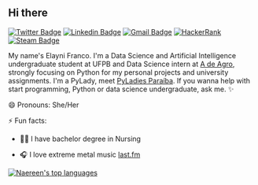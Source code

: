 ## Hi there 

  [![Twitter Badge](https://img.shields.io/twitter/url?style=social&url=https%3A%2F%2Ftwitter.com%2Ffrancoelayni)](https://twitter.com/francoelayni)  [![Linkedin Badge](https://img.shields.io/badge/-LinkedIn-blue?style=flat-square&logo=Linkedin&logoColor=white&link=https:https://www.linkedin.com/in/elaynifranco/)](https://www.linkedin.com/in/elaynifranco/)  [![Gmail Badge](https://img.shields.io/badge/-Gmail-c14438?style=flat-square&logo=Gmail&logoColor=white&link=mailto:elaynienoly@gmail.com)](mailto:elaynienoly@gmail.com) 
[![HackerRank](https://img.shields.io/badge/-Hackerrank-2EC866?style=for-the-badge&logo=HackerRank&logoColor=white)](https://www.hackerrank.com/elaynienoly)
[![Steam Badge](https://img.shields.io/badge/Steam-000000?style=for-the-badge&logo=steam&logoColor=white)](https://steamcommunity.com/id/elayni/)

My name's Elayni Franco. I'm a Data Science and Artificial Intelligence undergraduate student at UFPB and Data Science intern at [A de Agro](https://adeagro.com.br/home), strongly focusing on Python for my personal projects and university assignments. I'm a PyLady, meet [PyLadies Paraíba](https://github.com/pyladiespb-org).
If you wanna help with start programming, Python or data science undergraduate, ask me. ✨


 😄 Pronouns: She/Her

 ⚡ Fun facts:

- :woman_health_worker: I have bachelor degree in Nursing 

- 🎧 I love extreme metal music [last.fm](https://www.last.fm/pt/user/Elayni6)


[![Naereen's top languages](https://github-readme-stats.vercel.app/api/top-langs/?username=elayni&theme=dracula)](https://github.com/elayni/)

